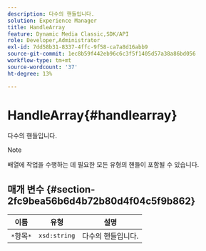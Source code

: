 ```yaml
---
description: 다수의 핸들입니다.
solution: Experience Manager
title: HandleArray
feature: Dynamic Media Classic,SDK/API
role: Developer,Administrator
exl-id: 7dd58b31-8337-4ffc-9f58-ca7a8d16abb9
source-git-commit: 1ec8b59f442eb96c6c3f5f1405d57a38a86bd056
workflow-type: tm+mt
source-wordcount: '37'
ht-degree: 13%

---
```


# HandleArray{#handlearray}

다수의 핸들입니다.

>[!NOTE]
>
>배열에 작업을 수행하는 데 필요한 모든 유형의 핸들이 포함될 수 있습니다.

## 매개 변수 {#section-2fc9bea56b6d4b72b80d4f04c5f9b862}

| 이름 | 유형 | 설명 |
|---|---|---|
| `*`항목`*` | `xsd:string` | 다수의 핸들입니다. |
